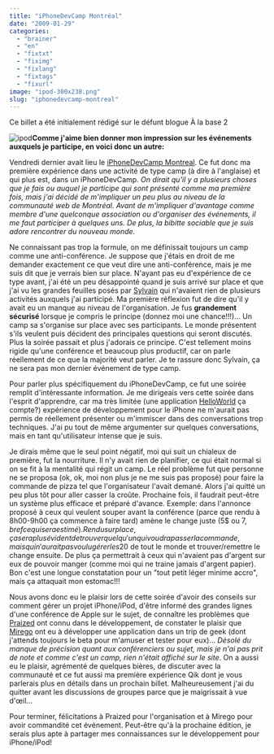 ```yaml
---
title: "iPhoneDevCamp Montréal"
date: "2009-01-29"
categories: 
  - "brainer"
  - "en"
  - "fixtxt"
  - "fiximg"
  - "fixlang"
  - "fixtags"
  - "fixurl"
image: "ipod-300x238.png"
slug: "iphonedevcamp-montreal"
---
```


Ce billet a été initialement rédigé sur le défunt blogue À la base 2

![ipod](images/ipod-300x238.png "ipod")**Comme j'aime bien donner mon impression sur les événements auxquels je participe, en voici donc un autre:**

Vendredi dernier avait lieu le [iPhoneDevCamp Montreal](https://iphonedevcamp.ca/ "Site du iPhoneDevCamp Montreal"). Ce fut donc ma première expérience dans une activité de type camp (à dire à l'anglaise) et qui plus est, dans un iPhoneDevCamp. _On dirait qu'il y a plusieurs choses que je fais ou auquel je participe qui sont présenté comme ma première fois, mais j'ai décidé de m'impliquer un peu plus au niveau de la communauté web de Montréal. Avant de m'impliquer d'avantage comme membre d'une quelconque association ou d'organiser des événements, il me faut participer à quelques uns. De plus, la bibitte sociable que je suis adore rencontrer du nouveau monde._

Ne connaissant pas trop la formule, on me définissait toujours un camp comme une anti-conférence. Je suppose que j'étais en droit de me demander exactement ce que veut dire une anti-conférence, mais je me suis dit que je verrais bien sur place. N'ayant pas eu d'expérience de ce type avant, j'ai été un peu désappointé quand je suis arrivé sur place et que j'ai vu les grandes feuilles posés par [Sylvain](https://www.afroginthevalley.com/ "Blogue de Sylvain Carle") qui n'avaient rien de plusieurs activités auxquels j'ai participé. Ma première réflexion fut de dire qu'il y avait eu un manque au niveau de l'organisation. Je fus **grandement sécurisé** lorsque je compris le principe (donnez moi une chance!!!)... Un camp sa s'organise sur place avec ses participants. Le monde présentent s'ils veulent puis décident des principales questions qui seront discutés. Plus la soirée passait et plus j'adorais ce principe. C'est tellement moins rigide qu'une conférence et beaucoup plus productif, car on parle réellement de ce que la majorité veut parler. Je te rassure donc Sylvain, ça ne sera pas mon dernier événement de type camp.

Pour parler plus spécifiquement du iPhoneDevCamp, ce fut une soirée remplit d'intéressante information. Je me dirigeais vers cette soirée dans l'esprit d'apprendre, car ma très limitée (une application [HelloWorld](https://fr.wikipedia.org/wiki/Hello_world "Définition d'un HelloWorld") ça compte?) expérience de développement pour le iPhone ne m'aurait pas permis de réellement présenter ou m'immiscer dans des conversations trop techniques. J'ai pu tout de même argumenter sur quelques conversations, mais en tant qu'utilisateur intense que je suis.

Je dirais même que le seul point négatif, moi qui suit un chialeux de première, fut la nourriture. Il n'y avait rien de planifier, ce qui était normal si on se fit à la mentalité qui régit un camp. Le réel problème fut que personne ne se proposa (ok, ok, moi non plus je ne me suis pas proposé) pour faire la commande de pizza tel que l'organisateur l'avait demané. Alors j'ai quitté un peu plus tôt pour aller casser la croûte. Prochaine fois, il faudrait peut-être un système plus efficace et préparé d'avance. Exemple: dans l'annonce proposé à ceux qui veulent souper avant la conférence (parce que rendu à 8h00-9h00 ça commence à faire tard) amène le change juste (5$ ou 7$, bref ce qui sera estimé). Rendu sur place, ça sera plus évident de trouver quelqu'un qui voudra passer la commande, mais qui n'aurait pas voulu gérer les 20$ de tout le monde et trouver/remettre le change ensuite. De plus ça permettrait à ceux qui n'avaient pas d'argent sur eux de pouvoir manger (comme moi qui ne traine jamais d'argent papier). Bon c'est une longue constatation pour un "tout petit léger minime accro", mais ça attaquait mon estomac!!!

Nous avons donc eu le plaisir lors de cette soirée d'avoir des conseils sur comment gérer un projet iPhone/iPod, d'être informé des grandes lignes d'une conférence de Apple sur le sujet, de connaître les problèmes que [Praized](https://praizedmedia.com/ "Site web de Praized") ont connu dans le développement, de constater le plaisir que [Mirego](https://www.mirego.com/fr/ "Site web de Mirego") ont eu à développer une application dans un trip de geek (dont j'attends toujours le beta pour m'amuser et tester pour eux)... _Désolé du manque de précision quant aux conférenciers ou sujet, mais je n'ai pas prit de note et comme c'est un camp, rien n'était affiché sur le site_. On a aussi eu le plaisir, agrémenté de quelques bières, de discuter avec la communauté et ce fut aussi ma première expérience Qik dont je vous parlerais plus en détails dans un prochain billet. Malheureusement j'ai du quitter avant les discussions de groupes parce que je maigrissait à vue d'œil...

Pour terminer, félicitations à Praized pour l'organisation et à Mirego pour avoir commandité cet événement. Peut-être qu'à la prochaine édition, je serais plus apte à partager mes connaissances sur le développement pour iPhone/iPod!
